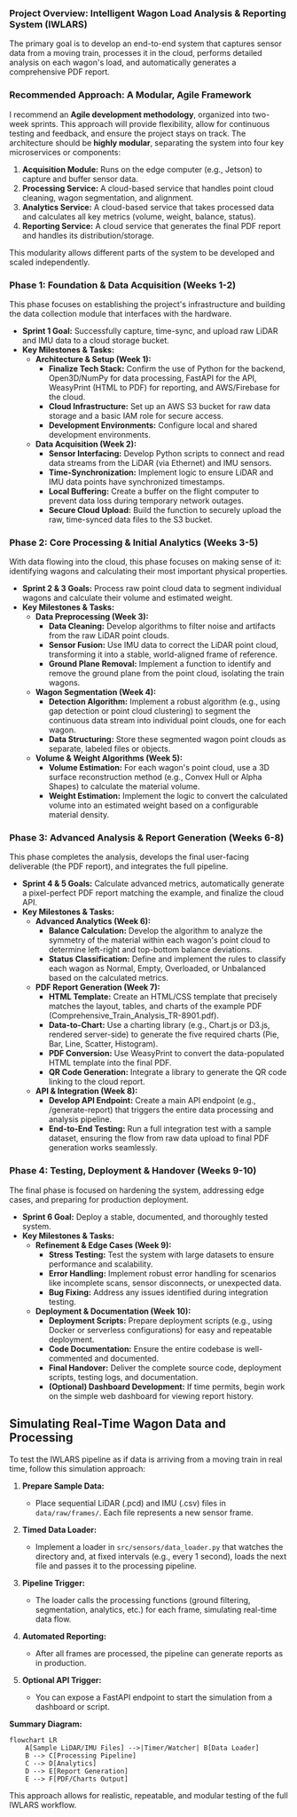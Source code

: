 ### **Project Overview: Intelligent Wagon Load Analysis & Reporting System (IWLARS)**

The primary goal is to develop an end-to-end system that captures sensor data from a moving train, processes it in the cloud, performs detailed analysis on each wagon's load, and automatically generates a comprehensive PDF report.

### **Recommended Approach: A Modular, Agile Framework**

I recommend an **Agile development methodology**, organized into two-week sprints. This approach will provide flexibility, allow for continuous testing and feedback, and ensure the project stays on track. The architecture should be **highly modular**, separating the system into four key microservices or components:

1. **Acquisition Module:** Runs on the edge computer (e.g., Jetson) to capture and buffer sensor data.  
2. **Processing Service:** A cloud-based service that handles point cloud cleaning, wagon segmentation, and alignment.  
3. **Analytics Service:** A cloud-based service that takes processed data and calculates all key metrics (volume, weight, balance, status).  
4. **Reporting Service:** A cloud service that generates the final PDF report and handles its distribution/storage.

This modularity allows different parts of the system to be developed and scaled independently.

### **Phase 1: Foundation & Data Acquisition (Weeks 1-2)**

This phase focuses on establishing the project's infrastructure and building the data collection module that interfaces with the hardware.

* **Sprint 1 Goal:** Successfully capture, time-sync, and upload raw LiDAR and IMU data to a cloud storage bucket.  
* **Key Milestones & Tasks:**  
  * **Architecture & Setup (Week 1):**  
    * **Finalize Tech Stack:** Confirm the use of Python for the backend, Open3D/NumPy for data processing, FastAPI for the API, WeasyPrint (HTML to PDF) for reporting, and AWS/Firebase for the cloud.  
    * **Cloud Infrastructure:** Set up an AWS S3 bucket for raw data storage and a basic IAM role for secure access.  
    * **Development Environments:** Configure local and shared development environments.  
  * **Data Acquisition (Week 2):**  
    * **Sensor Interfacing:** Develop Python scripts to connect and read data streams from the LiDAR (via Ethernet) and IMU sensors.  
    * **Time-Synchronization:** Implement logic to ensure LiDAR and IMU data points have synchronized timestamps.  
    * **Local Buffering:** Create a buffer on the flight computer to prevent data loss during temporary network outages.  
    * **Secure Cloud Upload:** Build the function to securely upload the raw, time-synced data files to the S3 bucket.

### **Phase 2: Core Processing & Initial Analytics (Weeks 3-5)**

With data flowing into the cloud, this phase focuses on making sense of it: identifying wagons and calculating their most important physical properties.

* **Sprint 2 & 3 Goals:** Process raw point cloud data to segment individual wagons and calculate their volume and estimated weight.  
* **Key Milestones & Tasks:**  
  * **Data Preprocessing (Week 3):**  
    * **Data Cleaning:** Develop algorithms to filter noise and artifacts from the raw LiDAR point clouds.  
    * **Sensor Fusion:** Use IMU data to correct the LiDAR point cloud, transforming it into a stable, world-aligned frame of reference.  
    * **Ground Plane Removal:** Implement a function to identify and remove the ground plane from the point cloud, isolating the train wagons.  
  * **Wagon Segmentation (Week 4):**  
    * **Detection Algorithm:** Implement a robust algorithm (e.g., using gap detection or point cloud clustering) to segment the continuous data stream into individual point clouds, one for each wagon.  
    * **Data Structuring:** Store these segmented wagon point clouds as separate, labeled files or objects.  
  * **Volume & Weight Algorithms (Week 5):**  
    * **Volume Estimation:** For each wagon's point cloud, use a 3D surface reconstruction method (e.g., Convex Hull or Alpha Shapes) to calculate the material volume.  
    * **Weight Estimation:** Implement the logic to convert the calculated volume into an estimated weight based on a configurable material density.

### **Phase 3: Advanced Analysis & Report Generation (Weeks 6-8)**

This phase completes the analysis, develops the final user-facing deliverable (the PDF report), and integrates the full pipeline.

* **Sprint 4 & 5 Goals:** Calculate advanced metrics, automatically generate a pixel-perfect PDF report matching the example, and finalize the cloud API.  
* **Key Milestones & Tasks:**  
  * **Advanced Analytics (Week 6):**  
    * **Balance Calculation:** Develop the algorithm to analyze the symmetry of the material within each wagon's point cloud to determine left-right and top-bottom balance deviations.  
    * **Status Classification:** Define and implement the rules to classify each wagon as Normal, Empty, Overloaded, or Unbalanced based on the calculated metrics.  
  * **PDF Report Generation (Week 7):**  
    * **HTML Template:** Create an HTML/CSS template that precisely matches the layout, tables, and charts of the example PDF (Comprehensive\_Train\_Analysis\_TR-8901.pdf).  
    * **Data-to-Chart:** Use a charting library (e.g., Chart.js or D3.js, rendered server-side) to generate the five required charts (Pie, Bar, Line, Scatter, Histogram).  
    * **PDF Conversion:** Use WeasyPrint to convert the data-populated HTML template into the final PDF.  
    * **QR Code Generation:** Integrate a library to generate the QR code linking to the cloud report.  
  * **API & Integration (Week 8):**  
    * **Develop API Endpoint:** Create a main API endpoint (e.g., /generate-report) that triggers the entire data processing and analysis pipeline.  
    * **End-to-End Testing:** Run a full integration test with a sample dataset, ensuring the flow from raw data upload to final PDF generation works seamlessly.

### **Phase 4: Testing, Deployment & Handover (Weeks 9-10)**

The final phase is focused on hardening the system, addressing edge cases, and preparing for production deployment.

* **Sprint 6 Goal:** Deploy a stable, documented, and thoroughly tested system.  
* **Key Milestones & Tasks:**  
  * **Refinement & Edge Cases (Week 9):**  
    * **Stress Testing:** Test the system with large datasets to ensure performance and scalability.  
    * **Error Handling:** Implement robust error handling for scenarios like incomplete scans, sensor disconnects, or unexpected data.  
    * **Bug Fixing:** Address any issues identified during integration testing.  
  * **Deployment & Documentation (Week 10):**  
    * **Deployment Scripts:** Prepare deployment scripts (e.g., using Docker or serverless configurations) for easy and repeatable deployment.  
    * **Code Documentation:** Ensure the entire codebase is well-commented and documented.  
    * **Final Handover:** Deliver the complete source code, deployment scripts, testing logs, and documentation.  
    * **(Optional) Dashboard Development:** If time permits, begin work on the simple web dashboard for viewing report history.

## Simulating Real-Time Wagon Data and Processing

To test the IWLARS pipeline as if data is arriving from a moving train in real time, follow this simulation approach:

1. **Prepare Sample Data:**
   - Place sequential LiDAR (.pcd) and IMU (.csv) files in `data/raw/frames/`. Each file represents a new sensor frame.

2. **Timed Data Loader:**
   - Implement a loader in `src/sensors/data_loader.py` that watches the directory and, at fixed intervals (e.g., every 1 second), loads the next file and passes it to the processing pipeline.

3. **Pipeline Trigger:**
   - The loader calls the processing functions (ground filtering, segmentation, analytics, etc.) for each frame, simulating real-time data flow.

4. **Automated Reporting:**
   - After all frames are processed, the pipeline can generate reports as in production.

5. **Optional API Trigger:**
   - You can expose a FastAPI endpoint to start the simulation from a dashboard or script.

**Summary Diagram:**

```mermaid
flowchart LR
    A[Sample LiDAR/IMU Files] -->|Timer/Watcher| B[Data Loader]
    B --> C[Processing Pipeline]
    C --> D[Analytics]
    D --> E[Report Generation]
    E --> F[PDF/Charts Output]
```

This approach allows for realistic, repeatable, and modular testing of the full IWLARS workflow.